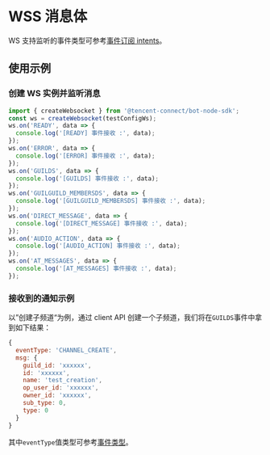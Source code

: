 # WSS 消息体 <Badge text="v1.0.0" />

WS 支持监听的事件类型可参考[事件订阅 intents](../api/../../api/gateway/intents.md)。

## 使用示例

### 创建 WS 实例并监听消息

```js
import { createWebsocket } from '@tencent-connect/bot-node-sdk';
const ws = createWebsocket(testConfigWs);
ws.on('READY', data => {
  console.log('[READY] 事件接收 :', data);
});
ws.on('ERROR', data => {
  console.log('[ERROR] 事件接收 :', data);
});
ws.on('GUILDS', data => {
  console.log('[GUILDS] 事件接收 :', data);
});
ws.on('GUILGUILD_MEMBERSDS', data => {
  console.log('[GUILGUILD_MEMBERSDS] 事件接收 :', data);
});
ws.on('DIRECT_MESSAGE', data => {
  console.log('[DIRECT_MESSAGE] 事件接收 :', data);
});
ws.on('AUDIO_ACTION', data => {
  console.log('[AUDIO_ACTION] 事件接收 :', data);
});
ws.on('AT_MESSAGES', data => {
  console.log('[AT_MESSAGES] 事件接收 :', data);
});
```

### 接收到的通知示例

以”创建子频道“为例，通过 client API 创建一个子频道，我们将在`GUILDS`事件中拿到如下结果：

```js
{
  eventType: 'CHANNEL_CREATE',
  msg: {
    guild_id: 'xxxxxx',
    id: 'xxxxxx',
    name: 'test_creation',
    op_user_id: 'xxxxxx',
    owner_id: 'xxxxxx',
    sub_type: 0,
    type: 0
  }
}
```

其中`eventType`值类型可参考[事件类型](../../api/gateway/guild.md)。
